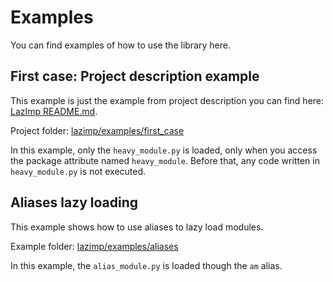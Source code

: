 # Examples

You can find examples of how to use the library here.

## First case: Project description example

This example is just the example from project description you can find here:
[LazImp README.md](https://github.com/Vikka/lazimp#readme).

Project
folder: [lazimp/examples/first_case](https://github.com/Vikka/lazimp/examples/first_case)

In this example, only the `heavy_module.py` is loaded, only when you access the
package attribute named `heavy_module`. Before that, any code written in
`heavy_module.py` is not executed.

## Aliases lazy loading

This example shows how to use aliases to lazy load modules.

Example
folder: [lazimp/examples/aliases](https://github.com/Vikka/lazimp/examples/aliasses)

In this example, the `alias_module.py` is loaded though the `am` alias.
